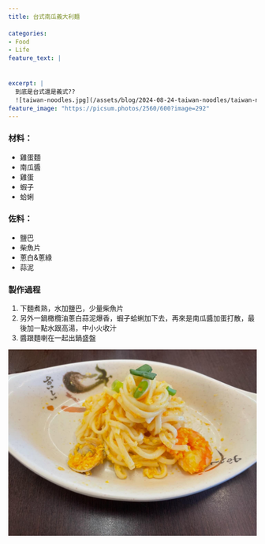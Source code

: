 ```yaml
---
title: 台式南瓜義大利麵

categories:
- Food
- Life
feature_text: |
    

excerpt: |
  到底是台式還是義式??
  ![taiwan-noodles.jpg](/assets/blog/2024-08-24-taiwan-noodles/taiwan-noodles.jpg)
feature_image: "https://picsum.photos/2560/600?image=292"  
---
```



### 材料：
- 雞蛋麵
- 南瓜醬
- 雞蛋
- 蝦子
- 蛤蜊

### 佐料：
- 鹽巴
- 柴魚片
- 蔥白&蔥綠
- 蒜泥

### 製作過程
1. 下麵煮熟，水加鹽巴，少量柴魚片
2. 另外一鍋橄欖油蔥白蒜泥爆香，蝦子蛤蜊加下去，再來是南瓜醬加蛋打散，最後加一點水跟高湯，中小火收汁
3. 醬跟麵喇在一起出鍋盛盤

![taiwan-noodles.jpg](/assets/blog/2024-08-24-taiwan-noodles/taiwan-noodles.jpg)